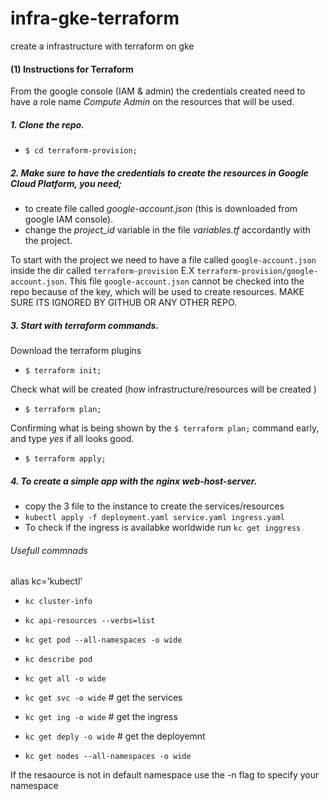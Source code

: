 # infra-gke-terraform
create a infrastructure with terraform on gke

#### (1) Instructions for Terraform

From the google console (IAM & admin) the credentials created need to have a role name *Compute Admin* on the resources that will be used.

##### 1. Clone the repo.
  - `$ cd terraform-provision;`

##### 2. Make sure to have the credentials to create the resources in Google Cloud Platform, you need;
  - to create file called *google-account.json* (this is downloaded from google IAM console).
  - change the *project_id* variable in the file *variables.tf* accordantly with the project.


  To start with the project we need to have a file called `google-account.json` inside the dir called `terraform-provision` E.X `terraform-provision/google-account.json`.
  This file `google-account.json` cannot be checked into the repo because of the key, which will be used to create resources. MAKE SURE ITS IGNORED BY GITHUB OR ANY OTHER REPO.


##### 3. Start with terraform commands.
  Download the terraform plugins
  - `$ terraform init;`

  Check what will be created (how infrastructure/resources will be created )
  - `$ terraform plan;`

  Confirming what is being shown by the `$ terraform plan;` command early, and type *yes* if all looks good.
  - `$ terraform apply;`


##### 4. To create a simple app with the nginx web-host-server.
  - copy the 3 file to the instance to create the services/resources 
  - `kubectl apply -f deployment.yaml service.yaml ingress.yaml`
  - To check if the ingress is availabke worldwide run `kc get inggress`



###### Usefull commnads ######

alias kc='kubectl'

- `kc cluster-info`

- `kc api-resources --verbs=list`

- `kc get pod --all-namespaces -o wide`
- `kc describe pod`
- `kc get all -o wide`
- `kc get svc -o wide` # get the services
- `kc get ing -o wide` # get the ingress
- `kc get deply -o wide` # get the deployemnt

- `kc get nodes --all-namespaces -o wide`


If the resaource is not in default namespace use the -n flag to specify your namespace 


